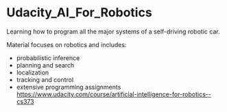 # Udacity_AI_For_Robotics
Learning how to program all the major systems of a self-driving robotic car.

Material focuses on robotics and includes:
  * probabilistic inference
  * planning and search
  * localization
  * tracking and control
  * extensive programming assignments
https://www.udacity.com/course/artificial-intelligence-for-robotics--cs373
